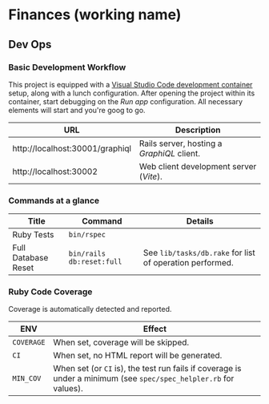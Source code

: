 # Finances (working name)

## Dev Ops

### Basic Development Workflow

This project is equipped with a [Visual Studio Code development container](https://code.visualstudio.com/docs/devcontainers/containers)
setup, along with a lunch configuration. After opening the project within its
container, start debugging on the _Run app_ configuration. All necessary elements
will start and you're goog to go.

| URL                             | Description                                |
| ------------------------------- | ------------------------------------------ |
| http://localhost:30001/graphiql | Rails server, hosting a _GraphiQL_ client. |
| http://localhost:30002          | Web client development server (_Vite_).    |

### Commands at a glance

| Title               | Command                   | Details                                                  |
| ------------------- | ------------------------- | -------------------------------------------------------- |
| Ruby Tests          | `bin/rspec`               |                                                          |
| Full Database Reset | `bin/rails db:reset:full` | See `lib/tasks/db.rake` for list of operation performed. |

### Ruby Code Coverage

Coverage is automatically detected and reported.

| ENV        | Effect                                                                                                            |
| ---------- | ----------------------------------------------------------------------------------------------------------------- |
| `COVERAGE` | When set, coverage will be skipped.                                                                               |
| `CI`       | When set, no HTML report will be generated.                                                                       |
| `MIN_COV`  | When set (or `CI` is), the test run fails if coverage is under a minimum (see `spec/spec_helpler.rb` for values). |
